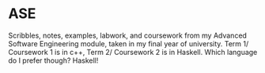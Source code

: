 # ASE

Scribbles, notes, examples, labwork, and coursework from my Advanced Software Engineering module, taken in my final year of university.
Term 1/ Coursework 1 is in c++, Term 2/ Coursework 2 is in Haskell.
Which language do I prefer though? Haskell!
